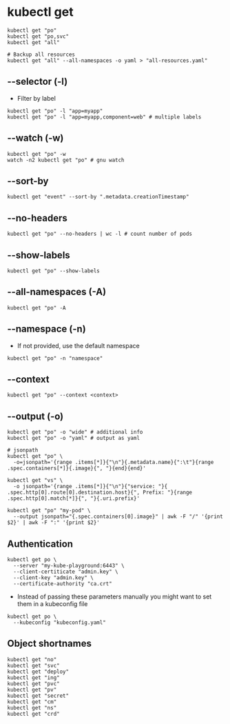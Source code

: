 # kubectl get

```shell
kubectl get "po"
kubectl get "po,svc"
kubectl get "all"
```

```shell
# Backup all resources
kubectl get "all" --all-namespaces -o yaml > "all-resources.yaml"
```

## --selector (-l)

- Filter by label

```shell
kubectl get "po" -l "app=myapp"
kubectl get "po" -l "app=myapp,component=web" # multiple labels
```

## --watch (-w)

```shell
kubectl get "po" -w
watch -n2 kubectl get "po" # gnu watch
```

## --sort-by

```shell
kubectl get "event" --sort-by ".metadata.creationTimestamp"
```

## --no-headers

```shell
kubectl get "po" --no-headers | wc -l # count number of pods
```

## --show-labels

```shell
kubectl get "po" --show-labels
```

## --all-namespaces (-A)

```shell
kubectl get "po" -A
```

## --namespace (-n)

- If not provided, use the default namespace

```shell
kubectl get "po" -n "namespace"
```

## --context

```shell
kubectl get "po" --context <context>
```

## --output (-o)

```shell
kubectl get "po" -o "wide" # additional info
kubectl get "po" -o "yaml" # output as yaml
```

```shell
# jsonpath
kubectl get "po" \
  -o=jsonpath='{​range .items[*]}​{​"\n"}​{​.metadata.name}​{​":\t"}​{​range .spec.containers[*]}​{​.image}​{​", "}​{​end}​{​end}​'

kubectl get "vs" \
  -o jsonpath='{​​​​​​​​range .items[*]}​​​​​​​​{​​​​​​​​"\n"}​​​​​​​​{​​​​​​​​"service: "}​​​​​​​​{​​​​​​​​.spec.http[0].route[0].destination.host}​​​​​​​​{​​​​​​​​", Prefix: "}​​​​​​​​{​​​​​​​​range .spec.http[0].match[*]}​​​​​​​​{​​​​​​​​", "}​​​​​​​​{​​​​​​​​.uri.prefix}​​​​​'

kubectl get "po" "my-pod" \
  --output jsonpath="{.spec.containers[0].image}" | awk -F "/" '{print $2}' | awk -F ":" '{print $2}'
```

## Authentication

```shell
kubectl get po \
  --server "my-kube-playground:6443" \
  --client-certiticate "admin.key" \
  --client-key "admin.key" \
  --certificate-authority "ca.crt"
```

- Instead of passing these parameters manually you might want to set them in a kubeconfig file

```shell
kubectl get po \
  --kubeconfig "kubeconfig.yaml"
```

## Object shortnames

```shell
kubectl get "no"
kubectl get "svc"
kubectl get "deploy"
kubectl get "ing"
kubectl get "pvc"
kubectl get "pv"
kubectl get "secret"
kubectl get "cm"
kubectl get "ns"
kubectl get "crd"
```
